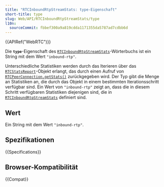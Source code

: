 ```yaml
---
title: "RTCInboundRtpStreamStats: type-Eigenschaft"
short-title: type
slug: Web/API/RTCInboundRtpStreamStats/type
l10n:
  sourceCommit: fbbef300a9a819cdda1171355da5787ad7cdbb6d
---
```


{{APIRef("WebRTC")}}

Die **`type`**-Eigenschaft des [`RTCInboundRtpStreamStats`](/de/docs/Web/API/RTCInboundRtpStreamStats)-Wörterbuchs ist ein String mit dem Wert `"inbound-rtp"`.

Unterschiedliche Statistiken werden durch das Iterieren über das [`RTCStatsReport`](/de/docs/Web/API/RTCStatsReport)-Objekt erlangt, das durch einen Aufruf von [`RTCPeerConnection.getStats()`](/de/docs/Web/API/RTCPeerConnection/getStats) zurückgegeben wird. Der Typ gibt die Menge an Statistiken an, die durch das Objekt in einem bestimmten Iterationsschritt verfügbar sind. Ein Wert von `"inbound-rtp"` zeigt an, dass die in diesem Schritt verfügbaren Statistiken diejenigen sind, die in [`RTCInboundRtpStreamStats`](/de/docs/Web/API/RTCInboundRtpStreamStats) definiert sind.

## Wert

Ein String mit dem Wert `"inbound-rtp"`.

## Spezifikationen

{{Specifications}}

## Browser-Kompatibilität

{{Compat}}
